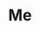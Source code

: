 ---
# Name
title: Me
role:
bio:
avatar: https://photos.liuzhenyi.net/images/02f4b1302ec8d31d8c88e193396f6fd4.png

organization:
  name:
  url:

# Check the available icons on https://fontawesome.com/.
# You can get similar results like this <i class="fab fa-github"></i> after searching.
# Then icon is github and iconPack is fab for this case.
social:
  - icon: envelope
    iconPack: far
    url: mailto:me@liuzhenyi.net
---